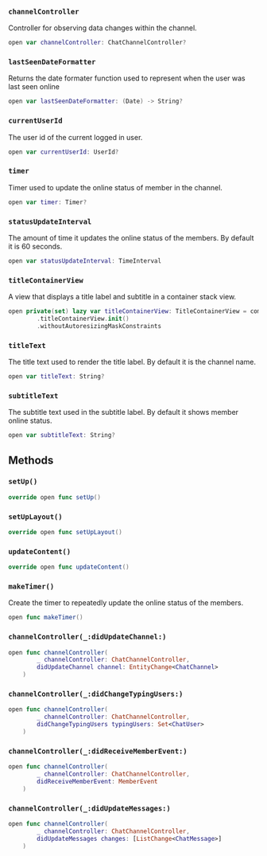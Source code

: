 
### `channelController`

Controller for observing data changes within the channel.

``` swift
open var channelController: ChatChannelController? 
```

### `lastSeenDateFormatter`

Returns the date formater function used to represent when the user was last seen online

``` swift
open var lastSeenDateFormatter: (Date) -> String? 
```

### `currentUserId`

The user id of the current logged in user.

``` swift
open var currentUserId: UserId? 
```

### `timer`

Timer used to update the online status of member in the channel.

``` swift
open var timer: Timer? 
```

### `statusUpdateInterval`

The amount of time it updates the online status of the members.
By default it is 60 seconds.

``` swift
open var statusUpdateInterval: TimeInterval 
```

### `titleContainerView`

A view that displays a title label and subtitle in a container stack view.

``` swift
open private(set) lazy var titleContainerView: TitleContainerView = components
        .titleContainerView.init()
        .withoutAutoresizingMaskConstraints
```

### `titleText`

The title text used to render the title label. By default it is the channel name.

``` swift
open var titleText: String? 
```

### `subtitleText`

The subtitle text used in the subtitle label. By default it shows member online status.

``` swift
open var subtitleText: String? 
```

## Methods

### `setUp()`

``` swift
override open func setUp() 
```

### `setUpLayout()`

``` swift
override open func setUpLayout() 
```

### `updateContent()`

``` swift
override open func updateContent() 
```

### `makeTimer()`

Create the timer to repeatedly update the online status of the members.

``` swift
open func makeTimer() 
```

### `channelController(_:didUpdateChannel:)`

``` swift
open func channelController(
        _ channelController: ChatChannelController,
        didUpdateChannel channel: EntityChange<ChatChannel>
    ) 
```

### `channelController(_:didChangeTypingUsers:)`

``` swift
open func channelController(
        _ channelController: ChatChannelController,
        didChangeTypingUsers typingUsers: Set<ChatUser>
    ) 
```

### `channelController(_:didReceiveMemberEvent:)`

``` swift
open func channelController(
        _ channelController: ChatChannelController,
        didReceiveMemberEvent: MemberEvent
    ) 
```

### `channelController(_:didUpdateMessages:)`

``` swift
open func channelController(
        _ channelController: ChatChannelController,
        didUpdateMessages changes: [ListChange<ChatMessage>]
    ) 
